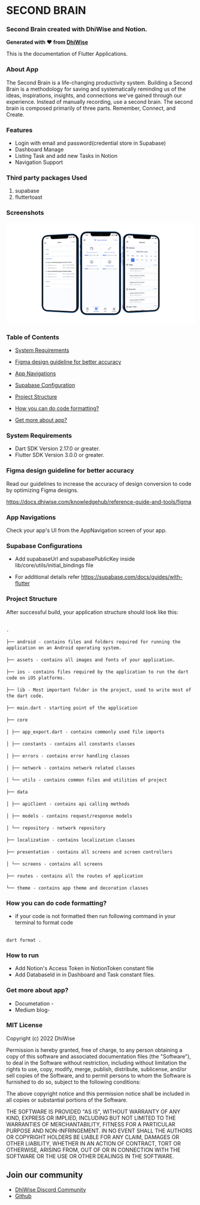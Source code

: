 
# SECOND BRAIN

  

<div>

<h3 align="left">Second Brain created with DhiWise and Notion.</h1>

<strong>

Generated with ❤️ from [DhiWise](https://www.dhiwise.com)

</strong>

<p>

This is the documentation of Flutter Applications.

</p>

</div>


### About App
The Second Brain is a life-changing productivity system. Building a Second Brain is a methodology for saving and systematically reminding us of the ideas, inspirations, insights, and connections we've gained through our experience. Instead of manually recording, use a second brain. The second brain is composed primarily of three parts. Remember, Connect, and Create.

### Features
- Login with email and password(credential store in Supabase)
- Dashboard Manage
- Listing Task and add new Tasks in Notion
- Navigation Support

### Third party packages Used
1. supabase
2. fluttertoast

### Screenshots
![alt text](https://github.com/kajal1598/image_01/blob/master/Frame%203.png?raw=true)


### Table of Contents

-  [System Requirements](#system-requirements)

-  [Figma design guideline for better accuracy](#figma-design-guideline-for-better-accuracy)

-  [App Navigations](#app-navigations)

-  [Supabase Configuration](#supabase-configuration)

-  [Project Structure](#project-structure)

-  [How you can do code formatting?](#how-you-can-do-code-formatting)
-  [Get more about app?](#get-more-about-app)

  

### System Requirements

- Dart SDK Version 2.17.0 or greater.
- Flutter SDK Version 3.0.0 or greater.

 

### Figma design guideline for better accuracy

  

Read our guidelines to increase the accuracy of design conversion to code by optimizing Figma designs.

https://docs.dhiwise.com/knowledgehub/reference-guide-and-tools/figma

  

### App Navigations

  
Check your app's UI from the AppNavigation screen of your app.

  

### Supabase Configurations

  

- Add supabaseUrl and supabasePublicKey inside lib/core/utils/initial_bindings file

- For additional details refer https://supabase.com/docs/guides/with-flutter

### Project Structure

  

After successful build, your application structure should look like this:

  

```

.

├── android - contains files and folders required for running the application on an Android operating system.

├── assets - contains all images and fonts of your application.

├── ios - contains files required by the application to run the dart code on iOS platforms.

├── lib - Most important folder in the project, used to write most of the dart code.

├── main.dart - starting point of the application

├── core

│ ├── app_export.dart - contains commonly used file imports

│ ├── constants - contains all constants classes

│ ├── errors - contains error handling classes

│ ├── network - contains network related classes

│ └── utils - contains common files and utilities of project

├── data

│ ├── apiClient - contains api calling methods

│ ├── models - contains request/response models

│ └── repository - network repository

├── localization - contains localization classes

├── presentation - contains all screens and screen controllers

│ └── screens - contains all screens

├── routes - contains all the routes of application

└── theme - contains app theme and decoration classes

```

  


### How you can do code formatting?

  

- if your code is not formatted then run following command in your terminal to format code

```

dart format .

```
### How to run 
- Add Notion's Access Token in NotionToken constant file
- Add DatabaseId in in Dashboard and Task constant files.


### Get more about app?
- Documetation - 
- Medium blog- 



### MIT License

Copyright (c) 2022 DhiWise

Permission is hereby granted, free of charge, to any person obtaining a copy
of this software and associated documentation files (the "Software"), to deal
in the Software without restriction, including without limitation the rights
to use, copy, modify, merge, publish, distribute, sublicense, and/or sell
copies of the Software, and to permit persons to whom the Software is
furnished to do so, subject to the following conditions:

The above copyright notice and this permission notice shall be included in all
copies or substantial portions of the Software.

THE SOFTWARE IS PROVIDED "AS IS", WITHOUT WARRANTY OF ANY KIND, EXPRESS OR
IMPLIED, INCLUDING BUT NOT LIMITED TO THE WARRANTIES OF MERCHANTABILITY,
FITNESS FOR A PARTICULAR PURPOSE AND NON-INFRINGEMENT. IN NO EVENT SHALL THE
AUTHORS OR COPYRIGHT HOLDERS BE LIABLE FOR ANY CLAIM, DAMAGES OR OTHER
LIABILITY, WHETHER IN AN ACTION OF CONTRACT, TORT OR OTHERWISE, ARISING FROM,
OUT OF OR IN CONNECTION WITH THE SOFTWARE OR THE USE OR OTHER DEALINGS IN THE
SOFTWARE.

## Join our community

- [DhiWise Discord Community](https://discord.gg/hTuNauNjyJ)
- [Github](https://github.com/DhiWise)
